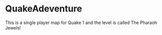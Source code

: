 # QuakeAdeventure

This is a single player map for Quake 1 and the level is called The Pharaoh Jewels!
